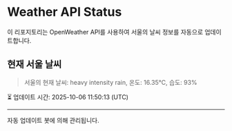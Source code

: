 
# Weather API Status

이 리포지토리는 OpenWeather API를 사용하여 서울의 날씨 정보를 자동으로 업데이트합니다.

## 현재 서울 날씨
> 서울의 현재 날씨: heavy intensity rain, 온도: 16.35°C, 습도: 93%

⏳ 업데이트 시간: 2025-10-06 11:50:13 (UTC)

---
자동 업데이트 봇에 의해 관리됩니다.
